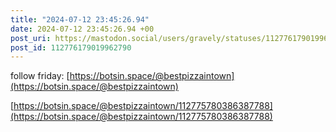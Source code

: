 ```yaml
---
title: "2024-07-12 23:45:26.94"
date: 2024-07-12 23:45:26.94 +00
post_uri: https://mastodon.social/users/gravely/statuses/112776179019962790
post_id: 112776179019962790
---
```

follow friday: [https://botsin.space/@bestpizzaintown](https://botsin.space/@bestpizzaintown)

[https://botsin.space/@bestpizzaintown/112775780386387788](https://botsin.space/@bestpizzaintown/112775780386387788)


